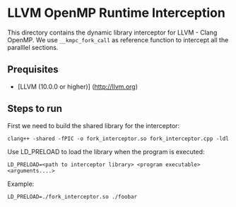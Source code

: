 # LLVM OpenMP Runtime Interception
This directory contains the dynamic library interceptor for LLVM - Clang OpenMP. We use `__kmpc_fork_call` as reference function to intercept all the paralllel sections. 

## Prequisites
* [LLVM (10.0.0 or higher)] (http://llvm.org)

## Steps to run
First we need to build the shared library for the interceptor:
```shell
clang++ -shared -fPIC -o fork_interceptor.so fork_interceptor.cpp -ldl
```

Use LD_PRELOAD to load the library when the program is executed:
```shell
LD_PRELOAD=<path to interceptor library> <program executable> <arguments....>
```

Example:
```shell
LD_PRELOAD=./fork_interceptor.so ./foobar
```

